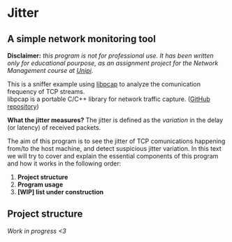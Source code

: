 # Jitter  
## A simple network monitoring tool 

**Disclaimer:** *this program is not for professional use. It has been written only for educational pourpose, as an assignment project for the Network Management course at [Unipi](https://di.unipi.it/).*

This is a sniffer example using [libpcap](https://www.tcpdump.org/manpages/pcap.3pcap.html) to analyze the comunication frequency of TCP streams.    
libpcap is a portable C/C++ library for network traffic capture. ([GitHub repository](https://github.com/the-tcpdump-group/libpcap))

**What the jitter measures?** The jitter is defined as the *variation* in the delay (or latency) of received packets.

The aim of this program is to see the jitter of TCP comunications happening from/to the host machine, and detect suspicious jitter variation. 
In this text we will try to cover and explain the essential components of this program and how it works in the following order: 
 1. **Project structure**
 2. **Program usage**
 3. **[WIP] list under construction**
 
 ## Project structure
 *Work in progress <3*
